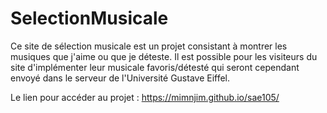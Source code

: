 # SelectionMusicale
Ce site de sélection musicale est un projet consistant à montrer les musiques que j'aime ou que je déteste. Il est possible pour les visiteurs du site d'implémenter leur musicale favoris/détesté qui seront cependant envoyé dans le serveur de l'Université Gustave Eiffel.

Le lien pour accéder au projet : https://mimnjim.github.io/sae105/
